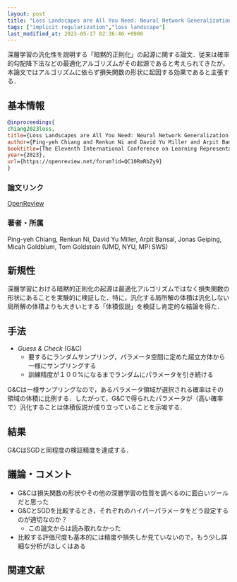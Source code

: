 ```yaml
---
layout: post
title: "Loss Landscapes are All You Need: Neural Network Generalization Can Be Explained Without the Implicit Bias of Gradient Descent"
tags: ["implicit regularization","loss landscape"]
last_modified_at: 2023-05-17 02:36:46 +0900
---
```


深層学習の汎化性を説明する「暗黙的正則化」の起源に関する論文．従来は確率的勾配降下法などの最適化アルゴリズムがその起源であると考えられてきたが，本論文ではアルゴリズムに依らず損失関数の形状に起因する効果であると主張する．

## 基本情報

```bibtex
@inproceedings{
chiang2023loss,
title={Loss Landscapes are All You Need: Neural Network Generalization Can Be Explained Without the Implicit Bias of Gradient Descent},
author={Ping-yeh Chiang and Renkun Ni and David Yu Miller and Arpit Bansal and Jonas Geiping and Micah Goldblum and Tom Goldstein},
booktitle={The Eleventh International Conference on Learning Representations },
year={2023},
url={https://openreview.net/forum?id=QC10RmRbZy9}
}
```

### 論文リンク

[OpenReview](https://openreview.net/forum?id=QC10RmRbZy9)

### 著者・所属

Ping-yeh Chiang, Renkun Ni, David Yu Miller, Arpit Bansal, Jonas Geiping, Micah Goldblum, Tom Goldstein (UMD, NYU, MPI SWS)

## 新規性

深層学習における暗黙的正則化の起源は最適化アルゴリズムではなく損失関数の形状にあることを実験的に検証した．特に，汎化する局所解の体積は汎化しない局所解の体積よりも大きいとする「体積仮説」を検証し肯定的な結論を得た．

## 手法

* *Guess & Check* (G&C)
    * 要するにランダムサンプリング，パラメータ空間に定めた超立方体から一様にサンプリングする
    * 訓練精度が１００%になるまでランダムにパラメータを引き続ける

G&Cは一様サンプリングなので，あるパラメータ領域が選択される確率はその領域の体積に比例する．したがって，G&Cで得られたパラメータが（高い確率で）汎化することは体積仮説が成り立っていることを示唆する．

## 結果

G&CはSGDと同程度の検証精度を達成する．

## 議論・コメント

* G&Cは損失関数の形状やその他の深層学習の性質を調べるのに面白いツールだと思った
* G&CとSGDを比較するとき，それぞれのハイパーパラメータをどう設定するのが適切なのか？
    * この論文からは読み取れなかった
* 比較する評価尺度も基本的には精度や損失しか見ていないので，もう少し詳細な分析がほしくはある

## 関連文献

